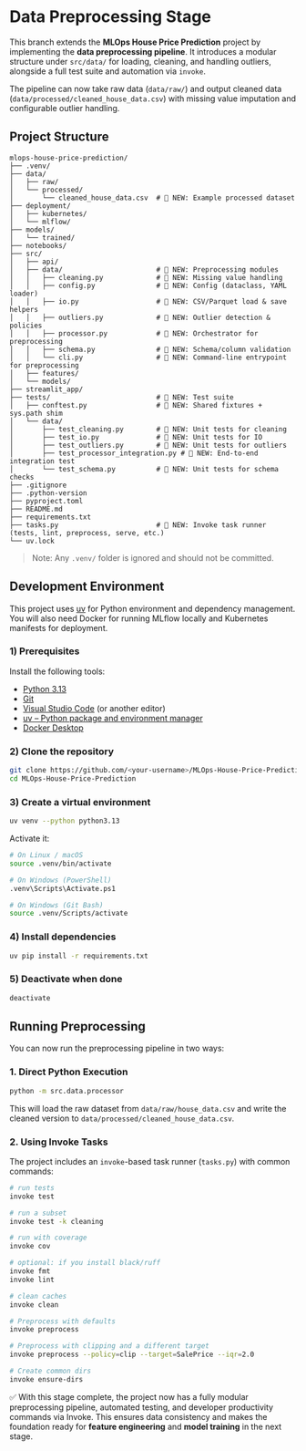 # **Data Preprocessing Stage**

This branch extends the **MLOps House Price Prediction** project by implementing the **data preprocessing pipeline**.
It introduces a modular structure under `src/data/` for loading, cleaning, and handling outliers, alongside a full test suite and automation via `invoke`.

The pipeline can now take raw data (`data/raw/`) and output cleaned data (`data/processed/cleaned_house_data.csv`) with missing value imputation and configurable outlier handling.



## **Project Structure**

```
mlops-house-price-prediction/
├── .venv/
├── data/
│   ├── raw/
│   └── processed/
│       └── cleaned_house_data.csv  # 🚀 NEW: Example processed dataset
├── deployment/
│   ├── kubernetes/
│   └── mlflow/
├── models/
│   └── trained/
├── notebooks/
├── src/
│   ├── api/
│   ├── data/                       # 🚀 NEW: Preprocessing modules
│   │   ├── cleaning.py             # 🚀 NEW: Missing value handling
│   │   ├── config.py               # 🚀 NEW: Config (dataclass, YAML loader)
│   │   ├── io.py                   # 🚀 NEW: CSV/Parquet load & save helpers
│   │   ├── outliers.py             # 🚀 NEW: Outlier detection & policies
│   │   ├── processor.py            # 🚀 NEW: Orchestrator for preprocessing
│   │   ├── schema.py               # 🚀 NEW: Schema/column validation
│   │   └── cli.py                  # 🚀 NEW: Command-line entrypoint for preprocessing
│   ├── features/
│   └── models/
├── streamlit_app/
├── tests/                          # 🚀 NEW: Test suite
│   ├── conftest.py                 # 🚀 NEW: Shared fixtures + sys.path shim
│   └── data/
│       ├── test_cleaning.py        # 🚀 NEW: Unit tests for cleaning
│       ├── test_io.py              # 🚀 NEW: Unit tests for IO
│       ├── test_outliers.py        # 🚀 NEW: Unit tests for outliers
│       ├── test_processor_integration.py # 🚀 NEW: End-to-end integration test
│       └── test_schema.py          # 🚀 NEW: Unit tests for schema checks
├── .gitignore
├── .python-version
├── pyproject.toml
├── README.md
├── requirements.txt
├── tasks.py                        # 🚀 NEW: Invoke task runner (tests, lint, preprocess, serve, etc.)
└── uv.lock
```

> Note: Any `.venv/` folder is ignored and should not be committed.



## **Development Environment**

This project uses [uv](https://github.com/astral-sh/uv) for Python environment and dependency management.
You will also need Docker for running MLflow locally and Kubernetes manifests for deployment.

### 1) Prerequisites

Install the following tools:

* [Python 3.13](https://www.python.org/downloads/)
* [Git](https://git-scm.com/)
* [Visual Studio Code](https://code.visualstudio.com/) (or another editor)
* [uv – Python package and environment manager](https://github.com/astral-sh/uv)
* [Docker Desktop](https://www.docker.com/products/docker-desktop)

### 2) Clone the repository

```bash
git clone https://github.com/<your-username>/MLOps-House-Price-Prediction.git
cd MLOps-House-Price-Prediction
```

### 3) Create a virtual environment

```bash
uv venv --python python3.13
```

Activate it:

```bash
# On Linux / macOS
source .venv/bin/activate

# On Windows (PowerShell)
.venv\Scripts\Activate.ps1

# On Windows (Git Bash)
source .venv/Scripts/activate
```

### 4) Install dependencies

```bash
uv pip install -r requirements.txt
```

### 5) Deactivate when done

```bash
deactivate
```



## **Running Preprocessing**

You can now run the preprocessing pipeline in two ways:

### 1. Direct Python Execution

```bash
python -m src.data.processor
```

This will load the raw dataset from `data/raw/house_data.csv` and write the cleaned version to `data/processed/cleaned_house_data.csv`.



### 2. Using Invoke Tasks

The project includes an `invoke`-based task runner (`tasks.py`) with common commands:

```bash
# run tests
invoke test

# run a subset
invoke test -k cleaning

# run with coverage
invoke cov

# optional: if you install black/ruff
invoke fmt
invoke lint

# clean caches
invoke clean

# Preprocess with defaults
invoke preprocess

# Preprocess with clipping and a different target
invoke preprocess --policy=clip --target=SalePrice --iqr=2.0

# Create common dirs
invoke ensure-dirs
```



✅ With this stage complete, the project now has a fully modular preprocessing pipeline, automated testing, and developer productivity commands via Invoke. This ensures data consistency and makes the foundation ready for **feature engineering** and **model training** in the next stage.

